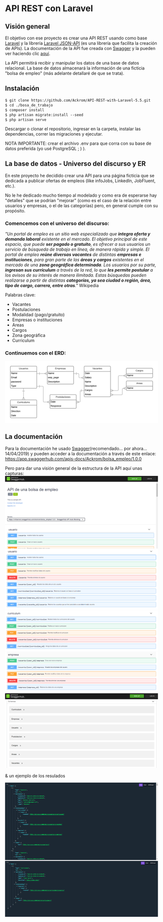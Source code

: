 # API REST con Laravel
## Visión general
El objetivo con ese proyecto es crear una API REST usando como base [Laravel](https://laravel.com/) y la librería [Laravel JSON-API](https://laravel-json-api.readthedocs.io/en/latest/) (es una librería que facilita la creación de APIs). La documentación de la API fue creada con [Swagger](https://swagger.io/) y la pueden ver haciendo clic [aquí](https://app.swaggerhub.com/apis-docs/Ackrom/bolsa_empleo/1.0.0). 

La API permitirá recibir y manipular los datos de una  base de datos relacional. La base de datos almacenará la información de una ficticia "bolsa de empleo" (más adelante detallaré de que se trata). 
## Instalación

```
$ git clone https://github.com/Ackrom/API-REST-with-Laravel-5.5.git
$ cd ./bosa_de_trabajo
$ composer install
$ php artisan migrate:install --seed
$ php artisan serve
```
Descargar o clonar el repositorio, ingresar en la carpeta, instalar las dependencias,  correr las migraciones y ejecutar.

NOTA IMPORTANTE: crear el archivo .env para que corra con su base de datos preferida (yo usé PostgreSQL ; ) ).

## La base de datos - Universo del discurso y ER

En este proyecto he decidido crear una API para una página ficticia que se dedicada a publicar ofertas de empleos (like infoJobs, LinkedIn, JobFluent, etc.).

No le he dedicado mucho tiempo al modelado y como era de esperarse hay "detalles" que se podrían "mejorar" (como es el caso de la relación entre usuarios y empresas, o el de las categorías) pero, en general cumple con su propósito.

### Comencemos con el universo del discurso:

*"Un portal de empleo es un sitio web especializado que **integra oferta y demanda laboral** existente en el mercado. El objetivo principal de este espacio, que puede **ser pagado o gratuito**, es ofrecer a sus usuarios un servicio de búsqueda de trabajo en línea, de manera rápida y simple.
El portal de empleo **reúne diversas vacantes** de distintas **empresas e instituciones**, para gran parte de las **áreas y cargos** existentes en el mercado de una **zona geográfica determinada**. Los usuarios por su parte, **ingresan sus currículum** a través de la red, lo que **les permite postular** a los avisos de su interés de manera ilimitada. Estas búsquedas pueden realizarse a partir de distintas **categorías, ya sea ciudad o región, área, tipo de cargo, carrera, entre otras**."*
Wikipedia

Palabras clave:
- Vacantes
- Postulaciones
- Modalidad (pago/gratuito)
- Empresas o instituciones
- Areas
- Cargos
- Zona geográfica
- Curriculum

### Continuemos con el ERD:

![ERD](DOCS/ERD_bolsa_de_trabajo.png)

## La documentación 


Para la documentación he usado [Swagger](https://swagger.io/)(recomendado... por ahora... 14/04/2019) y pueden acceder a la documentación a través de este enlace:  https://app.swaggerhub.com/apis-docs/Ackrom/bolsa_empleo/1.0.0

Pero para dar una visión general de la estructura de la API aquí unas capturas:
![cap1](Captura.PNG)
![cap1](Captura1.PNG)
![cap1](Captura2.PNG)
![cap1](Captura3.PNG)
![cap1](Captura4.PNG) 

& un ejemplo de los resulados

![cap1](Captura5.PNG)
![cap1](Captura6.PNG)
